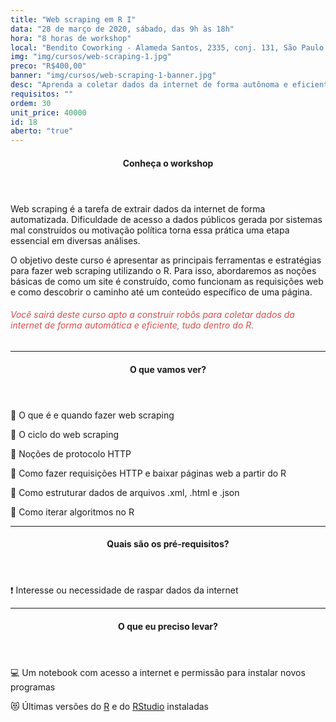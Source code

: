 ```yaml
---
title: "Web scraping em R I"
data: "28 de março de 2020, sábado, das 9h às 18h"
hora: "8 horas de workshop"
local: "Bendito Coworking - Alameda Santos, 2335, conj. 131, São Paulo - SP"
img: "img/cursos/web-scraping-1.jpg"
preco: "R$400,00"
banner: "img/cursos/web-scraping-1-banner.jpg"
desc: "Aprenda a coletar dados da internet de forma autônoma e eficiente utilizando o R."
requisitos: ""
ordem: 30
unit_price: 40000
id: 18
aberto: "true"
---
```


<header class="section-header">
  <h4>Conheça o workshop</h4>
</header>

Web scraping é a tarefa de extrair dados da internet de forma automatizada. Dificuldade de acesso a dados públicos gerada por sistemas mal construídos ou motivação política torna essa prática uma etapa essencial em diversas análises.

O objetivo deste curso é apresentar as principais ferramentas e estratégias para fazer web scraping utilizando o R. Para isso, abordaremos as noções básicas de como um site é construído, como funcionam  as requisições web e como descobrir o caminho até um conteúdo específico de uma página. 

<h6 style = "color: #da4d4d">Você sairá deste curso apto a construir robôs para coletar dados da internet de forma automática e eficiente, tudo dentro do R.</h6>

<hr>

<header class="section-header">
  <h4>O que vamos ver?</h4>
</header>

<p>&#128204; O que é e quando fazer web scraping</p>
<p>&#128204; O ciclo do web scraping</p>
<p>&#128204; Noções de protocolo HTTP</p>
<p>&#128204; Como fazer requisições HTTP e baixar páginas web a partir do R</p>
<p>&#128204; Como estruturar dados de arquivos .xml, .html e .json</p>
<p>&#128204; Como iterar algoritmos no R</p>

<hr>

<header class="section-header">
  <h4>Quais são os pré-requisitos?</h4>
</header>

&#10071; Interesse ou necessidade de raspar dados da internet

<hr>

<header class="section-header">
  <h4>O que eu preciso levar?</h4>
</header>

&#128187; Um notebook com acesso a internet e permissão para instalar novos programas

&#128571; Últimas versões do [R](https://cran.r-project.org/) e do [RStudio](https://www.rstudio.com/products/rstudio/download/) instaladas
